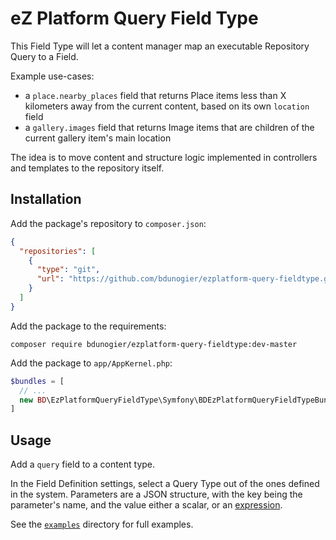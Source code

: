# eZ Platform Query Field Type

This Field Type will let a content manager map an executable Repository Query to a Field.

Example use-cases:
- a `place.nearby_places` field that returns Place items less than X kilometers away
  from the current content, based on its own `location` field
- a `gallery.images` field that returns Image items that are children of the current
  gallery item's main location

The idea is to move content and structure logic implemented in controllers and templates
to the repository itself.

## Installation
Add the package's repository to `composer.json`:

```json
{
  "repositories": [
    {
      "type": "git",
      "url": "https://github.com/bdunogier/ezplatform-query-fieldtype.git"
    }
  ]
}
```

Add the package to the requirements:
```
composer require bdunogier/ezplatform-query-fieldtype:dev-master
```

Add the package to `app/AppKernel.php`:
```php
$bundles = [
  // ...
  new BD\EzPlatformQueryFieldType\Symfony\BDEzPlatformQueryFieldTypeBundle(),
]
```

## Usage
Add a `query` field to a content type.

In the Field Definition settings, select a Query Type out of the ones defined in the system. Parameters are a JSON structure, with the key being the parameter's name, and the value either a scalar, or an [expression](https://symfony.com/doc/current/components/expression_language.html).

See the [`examples`](examples/) directory for full examples.



